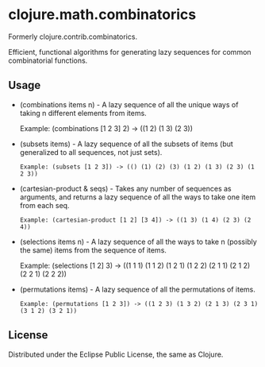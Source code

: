 # clojure.math.combinatorics

Formerly clojure.contrib.combinatorics.

Efficient, functional algorithms for generating lazy
sequences for common combinatorial functions. 

## Usage

* (combinations items n) - A lazy sequence of all the unique
ways of taking n different elements from items.

     Example: (combinations [1 2 3] 2) -> ((1 2) (1 3) (2 3))

* (subsets items) - A lazy sequence of all the subsets of
items (but generalized to all sequences, not just sets).

      Example: (subsets [1 2 3]) -> (() (1) (2) (3) (1 2) (1 3) (2 3) (1 2 3))

* (cartesian-product & seqs) - Takes any number of sequences
as arguments, and returns a lazy sequence of all the ways
to take one item from each seq.

      Example: (cartesian-product [1 2] [3 4]) -> ((1 3) (1 4) (2 3) (2 4))

* (selections items n) - A lazy sequence of all the ways to
take n (possibly the same) items from the sequence of items.

     Example: (selections [1 2] 3) -> ((1 1 1) (1 1 2) (1 2 1) (1 2 2) (2 1 1) (2 1 2) (2 2 1) (2 2 2))

* (permutations items) - A lazy sequence of all the permutations
of items.

      Example: (permutations [1 2 3]) -> ((1 2 3) (1 3 2) (2 1 3) (2 3 1) (3 1 2) (3 2 1))


## License

Distributed under the Eclipse Public License, the same as Clojure.
